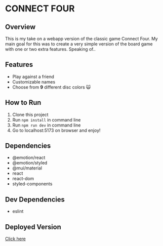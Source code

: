# CONNECT FOUR

## Overview
This is my take on a webapp version of the classic game Connect Four. My main goal for this was to create a very simple version of the board game with one or two extra features. Speaking of..

## Features
- Play against a friend
- Customizable names
- Choose from **9** different disc colors 🙀


## How to Run
1. Clone this project
2. Run ```npm install``` in command line
3. Run ```npm run dev``` in command line
4. Go to localhost:5173 on browser and enjoy!

## Dependencies
- @emotion/react
- @emotion/styled
- @mui/material
- react
- react-dom
- styled-components

## Dev Dependencies
- eslint

## Deployed Version
[Click here](connect4ka.netlify.com)